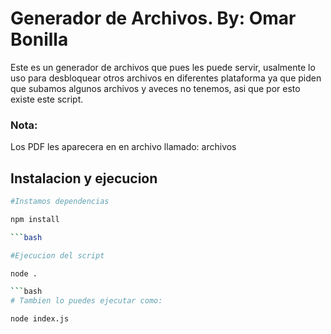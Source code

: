 # Generador de Archivos. By: Omar Bonilla
Este es un generador de archivos que pues les puede servir, usalmente lo uso para desbloquear otros archivos en diferentes plataforma
ya que piden que subamos algunos archivos y aveces no tenemos, asi que por esto existe este script.

### Nota:
Los PDF les aparecera en en archivo llamado: archivos

## Instalacion y ejecucion
 ```bash
#Instamos dependencias

npm install

```bash

#Ejecucion del script

node .

```bash
# Tambien lo puedes ejecutar como:

node index.js